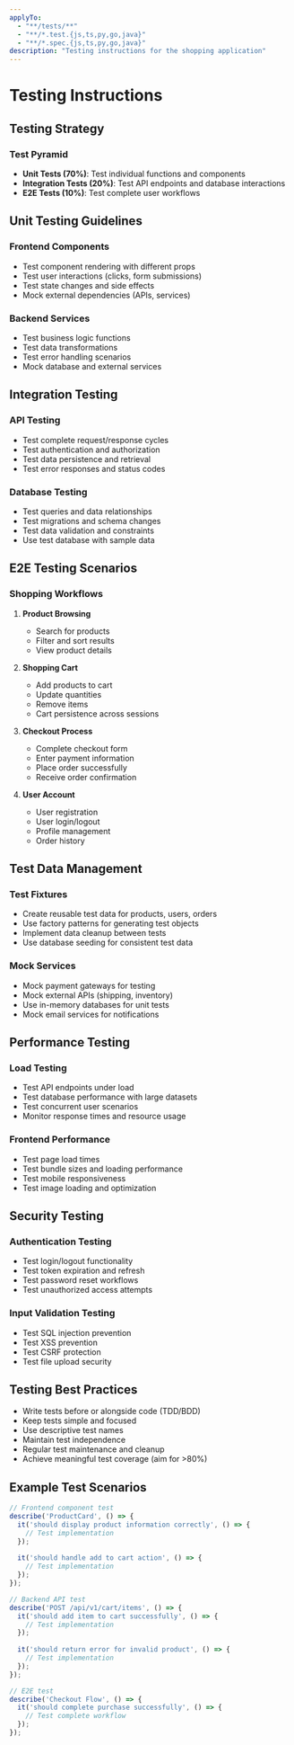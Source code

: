 ```yaml
---
applyTo: 
  - "**/tests/**"
  - "**/*.test.{js,ts,py,go,java}"
  - "**/*.spec.{js,ts,py,go,java}"
description: "Testing instructions for the shopping application"
---
```


# Testing Instructions

## Testing Strategy

### Test Pyramid
- **Unit Tests (70%)**: Test individual functions and components
- **Integration Tests (20%)**: Test API endpoints and database interactions
- **E2E Tests (10%)**: Test complete user workflows

## Unit Testing Guidelines

### Frontend Components
- Test component rendering with different props
- Test user interactions (clicks, form submissions)
- Test state changes and side effects
- Mock external dependencies (APIs, services)

### Backend Services
- Test business logic functions
- Test data transformations
- Test error handling scenarios
- Mock database and external services

## Integration Testing

### API Testing
- Test complete request/response cycles
- Test authentication and authorization
- Test data persistence and retrieval
- Test error responses and status codes

### Database Testing
- Test queries and data relationships
- Test migrations and schema changes
- Test data validation and constraints
- Use test database with sample data

## E2E Testing Scenarios

### Shopping Workflows
1. **Product Browsing**
   - Search for products
   - Filter and sort results
   - View product details

2. **Shopping Cart**
   - Add products to cart
   - Update quantities
   - Remove items
   - Cart persistence across sessions

3. **Checkout Process**
   - Complete checkout form
   - Enter payment information
   - Place order successfully
   - Receive order confirmation

4. **User Account**
   - User registration
   - User login/logout
   - Profile management
   - Order history

## Test Data Management

### Test Fixtures
- Create reusable test data for products, users, orders
- Use factory patterns for generating test objects
- Implement data cleanup between tests
- Use database seeding for consistent test data

### Mock Services
- Mock payment gateways for testing
- Mock external APIs (shipping, inventory)
- Use in-memory databases for unit tests
- Mock email services for notifications

## Performance Testing

### Load Testing
- Test API endpoints under load
- Test database performance with large datasets
- Test concurrent user scenarios
- Monitor response times and resource usage

### Frontend Performance
- Test page load times
- Test bundle sizes and loading performance
- Test mobile responsiveness
- Test image loading and optimization

## Security Testing

### Authentication Testing
- Test login/logout functionality
- Test token expiration and refresh
- Test password reset workflows
- Test unauthorized access attempts

### Input Validation Testing
- Test SQL injection prevention
- Test XSS prevention
- Test CSRF protection
- Test file upload security

## Testing Best Practices

- Write tests before or alongside code (TDD/BDD)
- Keep tests simple and focused
- Use descriptive test names
- Maintain test independence
- Regular test maintenance and cleanup
- Achieve meaningful test coverage (aim for >80%)

## Example Test Scenarios

```javascript
// Frontend component test
describe('ProductCard', () => {
  it('should display product information correctly', () => {
    // Test implementation
  });
  
  it('should handle add to cart action', () => {
    // Test implementation
  });
});

// Backend API test
describe('POST /api/v1/cart/items', () => {
  it('should add item to cart successfully', () => {
    // Test implementation
  });
  
  it('should return error for invalid product', () => {
    // Test implementation
  });
});

// E2E test
describe('Checkout Flow', () => {
  it('should complete purchase successfully', () => {
    // Test complete workflow
  });
});
```